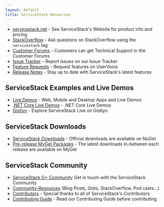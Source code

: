 ```yaml
---
layout: default
title: ServiceStack Resources
---
```


- [servicestack.net](http://www.servicestack.net/) - See ServiceStack's Website for product info and pricing 
- [StackOverflow](http://stackoverflow.com/search?q=servicestack) - Ask questions on StackOverflow using the `servicestack` tag
- [Customer Forums](https://forums.servicestack.net/) - Customers can get Technical Support in the Customer Forums
- [Issue Tracker](https://github.com/ServiceStack/Issues) - Report issues on our Issue Tracker
- [Feature Requests](http://servicestack.uservoice.com/forums/176786-feature-requests) - Request features on UserVoice
- [Release Notes](https://servicestack.net/release-notes) - Stay up to date with ServiceStack's latest features

## ServiceStack Examples and Live Demos

- [Live Demos](https://github.com/ServiceStackApps/LiveDemos) - Web, Mobile and Desktop Apps and Live Demos
- [.NET Core Live Demos](https://github.com/NetCoreApps/LiveDemos) - .NET Core Live Demos
- [Gistlyn](http://gistlyn.com) - Explore ServiceStack Live on Gistlyn

## ServiceStack Downloads

- [ServiceStack Downloads](https://servicestack.net/download) - Official downloads are available on NuGet
- [Pre-release MyGet Packages](/myget) - The latest downloads in-between each release are available on MyGet

## ServiceStack Community

- [ServiceStack G+ Community](https://plus.google.com/communities/112445368900682590445) Get in touch with the ServiceStack Community
- [Community-Resources](/community-resources) (Blog Posts, Gists, StackOverflow, Pod casts...)
- [Contributors](/contributors) - Special thanks to all of ServiceStack's Contributors
- [Contributing Guide](/contributing) - Read our Contributing Guide before contributing
